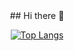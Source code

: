 <div align="center">
## Hi there 👋

[![Top Langs](https://github-readme-stats.vercel.app/api/top-langs/?username=tor-ato&hide=Makefile)](https://github.com/anuraghazra/github-readme-stats)
</div>
